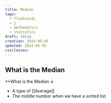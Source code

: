 ```yaml
---
title: Median
tags:
  - flashcards
  - 🌱
  - mathematics
  - statistics
draft: false
creation: 2024-09-05
updated: 2024-09-05
cssclasses: 
---
```

## What is the Median

**What is the Median
↓
- A type of [[Average]]
- The middle number when we have a sorted list
<!--SR:!2024-12-13,4,270-->